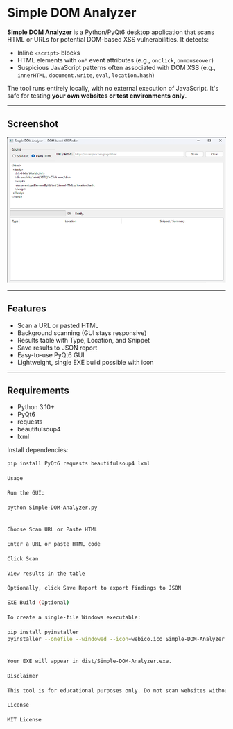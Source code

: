 # Simple DOM Analyzer

**Simple DOM Analyzer** is a Python/PyQt6 desktop application that scans HTML or URLs for potential DOM-based XSS vulnerabilities. It detects:

- Inline `<script>` blocks
- HTML elements with `on*` event attributes (e.g., `onclick`, `onmouseover`)
- Suspicious JavaScript patterns often associated with DOM XSS (e.g., `innerHTML`, `document.write`, `eval`, `location.hash`)

The tool runs entirely locally, with no external execution of JavaScript. It's safe for testing **your own websites or test environments only**.

---

## Screenshot

![Screenshot](screenshot.png)

---

## Features

- Scan a URL or pasted HTML
- Background scanning (GUI stays responsive)
- Results table with Type, Location, and Snippet
- Save results to JSON report
- Easy-to-use PyQt6 GUI
- Lightweight, single EXE build possible with icon

---

## Requirements

- Python 3.10+  
- PyQt6  
- requests  
- beautifulsoup4  
- lxml  

Install dependencies:

```bash
pip install PyQt6 requests beautifulsoup4 lxml

Usage

Run the GUI:

python Simple-DOM-Analyzer.py


Choose Scan URL or Paste HTML

Enter a URL or paste HTML code

Click Scan

View results in the table

Optionally, click Save Report to export findings to JSON

EXE Build (Optional)

To create a single-file Windows executable:

pip install pyinstaller
pyinstaller --onefile --windowed --icon=webico.ico Simple-DOM-Analyzer.py


Your EXE will appear in dist/Simple-DOM-Analyzer.exe.

Disclaimer

This tool is for educational purposes only. Do not scan websites without explicit permission. The developer is not responsible for misuse.

License

MIT License